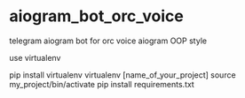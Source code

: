 # aiogram_bot_orc_voice
telegram aiogram bot for orc voice
aiogram OOP style

use virtualenv

pip install virtualenv
virtualenv [name_of_your_project]
source my_project/bin/activate
pip install requirements.txt

